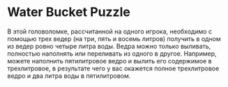 # Water Bucket Puzzle
В этой головоломке, рассчитанной на одного игрока, необходимо с помощью трех ведер (на три, пять и восемь литров) получить в одном из ведер ровно четыре литра воды. Ведра можно только выливать, полностью наполнять или переливать из одного в другое. Например, можете наполнить пятилитровое ведро и вылить его содержимое в трехлитровое, в результате чего у вас окажется полное трехлитровое ведро и два литра воды в пятилитровом.
